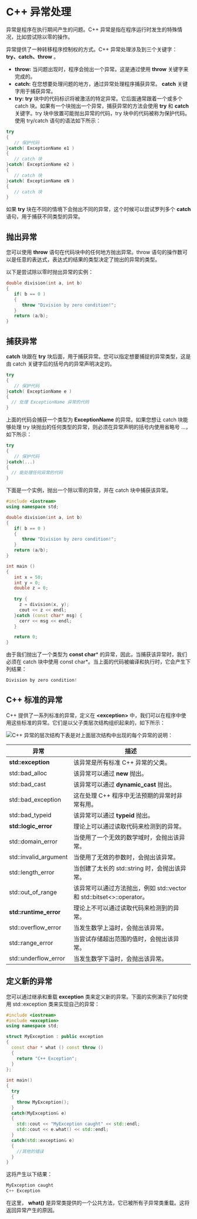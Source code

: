 # C++ 异常处理

异常是程序在执行期间产生的问题。C++ 异常是指在程序运行时发生的特殊情况，比如尝试除以零的操作。

异常提供了一种转移程序控制权的方式。C++ 异常处理涉及到三个关键字： **try、catch、throw** 。

 * **throw:**  当问题出现时，程序会抛出一个异常。这是通过使用  **throw**  关键字来完成的。
 * **catch:**  在您想要处理问题的地方，通过异常处理程序捕获异常。 **catch**  关键字用于捕获异常。
 * **try:**  **try**  块中的代码标识将被激活的特定异常。它后面通常跟着一个或多个 catch 块。如果有一个块抛出一个异常，捕获异常的方法会使用  **try**  和  **catch**  关键字。try 块中放置可能抛出异常的代码，try 块中的代码被称为保护代码。使用 try/catch 语句的语法如下所示：

```C++
try
{
   // 保护代码
}catch( ExceptionName e1 )
{
   // catch 块
}catch( ExceptionName e2 )
{
   // catch 块
}catch( ExceptionName eN )
{
   // catch 块
}
```

如果  **try**  块在不同的情境下会抛出不同的异常，这个时候可以尝试罗列多个  **catch**  语句，用于捕获不同类型的异常。

## 抛出异常

您可以使用  **throw**  语句在代码块中的任何地方抛出异常。throw 语句的操作数可以是任意的表达式，表达式的结果的类型决定了抛出的异常的类型。

以下是尝试除以零时抛出异常的实例：

```C++
double division(int a, int b)
{
   if( b == 0 )
   {
      throw "Division by zero condition!";
   }
   return (a/b);
}
```

## 捕获异常

**catch**  块跟在  **try**  块后面，用于捕获异常。您可以指定想要捕捉的异常类型，这是由 catch 关键字后的括号内的异常声明决定的。

```C++
try
{
   // 保护代码
}catch( ExceptionName e )
{
  // 处理 ExceptionName 异常的代码
}
```

上面的代码会捕获一个类型为  **ExceptionName**  的异常。如果您想让 catch 块能够处理 try 块抛出的任何类型的异常，则必须在异常声明的括号内使用省略号 ...，如下所示：

```C++
try
{
   // 保护代码
}catch(...)
{
  // 能处理任何异常的代码
}
```

下面是一个实例，抛出一个除以零的异常，并在 catch 块中捕获该异常。

```C++
#include <iostream>
using namespace std;

double division(int a, int b)
{
   if( b == 0 )
   {
      throw "Division by zero condition!";
   }
   return (a/b);
}

int main ()
{
   int x = 50;
   int y = 0;
   double z = 0;
 
   try {
     z = division(x, y);
     cout << z << endl;
   }catch (const char* msg) {
     cerr << msg << endl;
   }

   return 0;
}
```

由于我们抛出了一个类型为  **const char***  的异常，因此，当捕获该异常时，我们必须在 catch 块中使用 const char*。当上面的代码被编译和执行时，它会产生下列结果：

```C++
Division by zero condition!
```

## C++ 标准的异常

C++ 提供了一系列标准的异常，定义在  **&lt;exception&gt;**  中，我们可以在程序中使用这些标准的异常。它们是以父子类层次结构组织起来的，如下所示：

![C++ 异常的层次结构](images/cpp_exceptions.jpg)下表是对上面层次结构中出现的每个异常的说明：

| 异常 | 描述 |
| ---- | ---- |
| **std::exception** | 该异常是所有标准 C++ 异常的父类。 |
| std::bad_alloc | 该异常可以通过  **new**  抛出。 |
| std::bad_cast | 该异常可以通过  **dynamic_cast**  抛出。 |
| std::bad_exception | 这在处理 C++ 程序中无法预期的异常时非常有用。 |
| std::bad_typeid | 该异常可以通过  **typeid**  抛出。 |
| **std::logic_error** | 理论上可以通过读取代码来检测到的异常。 |
| std::domain_error | 当使用了一个无效的数学域时，会抛出该异常。 |
| std::invalid_argument | 当使用了无效的参数时，会抛出该异常。 |
| std::length_error | 当创建了太长的 std::string 时，会抛出该异常。 |
| std::out_of_range | 该异常可以通过方法抛出，例如 std::vector 和 std::bitset&lt;&gt;::operator[]()。 |
| **std::runtime_error** | 理论上不可以通过读取代码来检测到的异常。 |
| std::overflow_error | 当发生数学上溢时，会抛出该异常。 |
| std::range_error | 当尝试存储超出范围的值时，会抛出该异常。 |
| std::underflow_error | 当发生数学下溢时，会抛出该异常。 |

## 定义新的异常

您可以通过继承和重载  **exception**  类来定义新的异常。下面的实例演示了如何使用 std::exception 类来实现自己的异常：

```C++
#include <iostream>
#include <exception>
using namespace std;

struct MyException : public exception
{
  const char * what () const throw ()
  {
    return "C++ Exception";
  }
};
 
int main()
{
  try
  {
    throw MyException();
  }
  catch(MyException& e)
  {
    std::cout << "MyException caught" << std::endl;
    std::cout << e.what() << std::endl;
  }
  catch(std::exception& e)
  {
    //其他的错误
  }
}
```

这将产生以下结果：

```C++
MyException caught
C++ Exception
```

在这里， **what()**  是异常类提供的一个公共方法，它已被所有子异常类重载。这将返回异常产生的原因。
